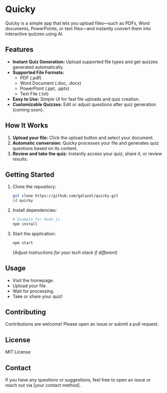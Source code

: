 # Quicky

Quicky is a simple app that lets you upload files—such as PDFs, Word documents, PowerPoints, or text files—and instantly convert them into interactive quizzes using AI.

## Features

- **Instant Quiz Generation:** Upload supported file types and get quizzes generated automatically.
- **Supported File Formats:** 
  - PDF (.pdf)
  - Word Document (.doc, .docx)
  - PowerPoint (.ppt, .pptx)
  - Text File (.txt)
- **Easy to Use:** Simple UI for fast file uploads and quiz creation.
- **Customizable Quizzes:** Edit or adjust questions after quiz generation (coming soon).

## How It Works

1. **Upload your file:** Click the upload button and select your document.
2. **Automatic conversion:** Quicky processes your file and generates quiz questions based on its content.
3. **Review and take the quiz:** Instantly access your quiz, share it, or review results.

## Getting Started

1. Clone the repository:
   ```bash
   git clone https://github.com/galazel/quicky.git
   cd quicky
   ```
2. Install dependencies:
   ```bash
   # Example for Node.js
   npm install
   ```
3. Start the application:
   ```bash
   npm start
   ```
   *(Adjust instructions for your tech stack if different)*

## Usage

- Visit the homepage.
- Upload your file.
- Wait for processing.
- Take or share your quiz!

## Contributing

Contributions are welcome! Please open an issue or submit a pull request.

## License

MIT License

## Contact

If you have any questions or suggestions, feel free to open an issue or reach out via [your contact method].
